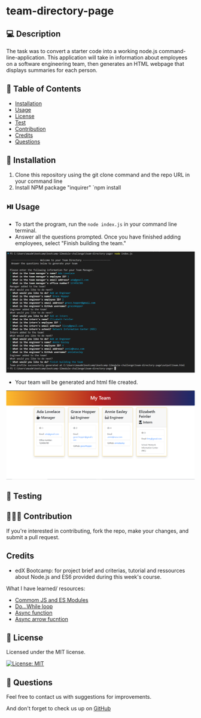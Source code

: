# team-directory-page

## 💻 Description

The task was to convert a starter code into a working node.js command-line-application. This application will take in information about employees on a software engineering team, then generates an HTML webpage that displays summaries for each person.

## 🧾 Table of Contents

- [Installation](#🔧-installation)
- [Usage](#⏯️-usage)
- [License](#📜-license)
- [Test](#🧪-test)
- [Contribution](#🧑‍🤝‍🧑-contribution)
- [Credits](#credits)
- [Questions](#💬-Questions)
    
## 🔧 Installation

1. Clone this repository using the git clone command and the repo URL in your command line
2. Install NPM package "inquirer" `npm install


## ⏯️ Usage

- To start the program, run the `node index.js` in your command line terminal. 
- Answer all the questions prompted. Once you have finished adding employees, select "Finish building the team."

![screenshot command line](./assets/img/screenshot-command%20line.PNG)

- Your team will be generated and html file created.

![screenshot of HTML page](./assets/img/screenshot-%20page%20displayed%20in%20browser.PNG)


## 🧪 Testing



## 🧑‍🤝‍🧑 Contribution

If you're interested in contributing, fork the repo, make your changes, and submit a pull request.


## Credits

- edX Bootcamp: for project brief and criterias, tutorial and ressources about Node.js and ES6 provided during this week's course.

What I have learned/ resources:
- [Commom JS and ES Modules](https://reflectoring.io/nodejs-modules-imports/)
- [Do...While loop](https://developer.mozilla.org/en-US/docs/Web/JavaScript/Reference/Statements/do...while)
- [Async function](https://developer.mozilla.org/en-US/docs/Web/JavaScript/Reference/Statements/async_function)
- [Async arrow fucntion](https://stackoverflow.com/questions/42964102/syntax-for-an-async-arrow-function)

## 📜 License

Licensed under the MIT license.

[![License: MIT](https://img.shields.io/badge/License-MIT-yellow.svg)](https://opensource.org/licenses/MIT)
     
## 💬 Questions

Feel free to contact us with suggestions for improvements. <br>

And don't forget to check us up on [GitHub](github.com/maudmain)
